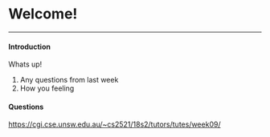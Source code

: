 # Welcome!
---

#### Introduction

Whats up!

1. Any questions from last week
2. How you feeling

#### Questions

https://cgi.cse.unsw.edu.au/~cs2521/18s2/tutors/tutes/week09/
